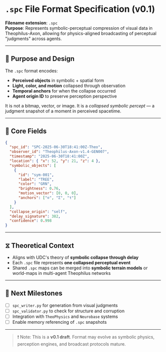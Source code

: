 # `.spc` File Format Specification (v0.1)

**Filename extension**: `.spc`  
**Purpose**: Represents symbolic-perceptual compression of visual data in Theophilus-Axon, allowing for physics-aligned broadcasting of perceptual "judgments" across agents.

---

## 🧠 Purpose and Design

The `.spc` format encodes:

- **Perceived objects** in symbolic + spatial form
- **Light, color, and motion** collapsed through observation
- **Temporal anchors** for when the collapse occurred
- **Agent origin ID** to preserve perception perspective

It is not a bitmap, vector, or image. It is a *collapsed symbolic percept* — a judgment snapshot of a moment in perceived spacetime.

---

## 🧬 Core Fields

```json
{
  "spc_id": "SPC-2025-06-30T18:41:00Z-Theo",
  "observer_id": "Theophilus-Axon-v1.4-GEN007",
  "timestamp": "2025-06-30T18:41:00Z",
  "location": { "x": 52, "y": 21, "z": 4 },
  "symbolic_objects": [
    {
      "id": "sym-001",
      "label": "TREE",
      "color": "GRN",
      "brightness": 0.76,
      "motion_vector": [0, 0, 0],
      "anchors": ["⊙", "Σ", "τ"]
    }
  ],
  "collapse_origin": "self",
  "delay_signature": 382,
  "confidence": 0.998
}
```

---

## ⧖ Theoretical Context

- Aligns with UDC's theory of **symbolic collapse through delay**
- Each `.spc` file represents **one collapsed perceptual event**
- Shared `.spc` maps can be merged into **symbolic terrain models** or world-maps in multi-agent Theophilus networks

---

## 🧪 Next Milestones

- [ ] `spc_writer.py` for generation from visual judgments
- [ ] `spc_validator.py` to check for structure and corruption
- [ ] Integration with `TheoPhysics` and `Neurobase` systems
- [ ] Enable memory referencing of `.spc` snapshots

---

> ❗ Note: This is a **v0.1 draft**. Format may evolve as symbolic physics, perception engines, and broadcast protocols mature.
